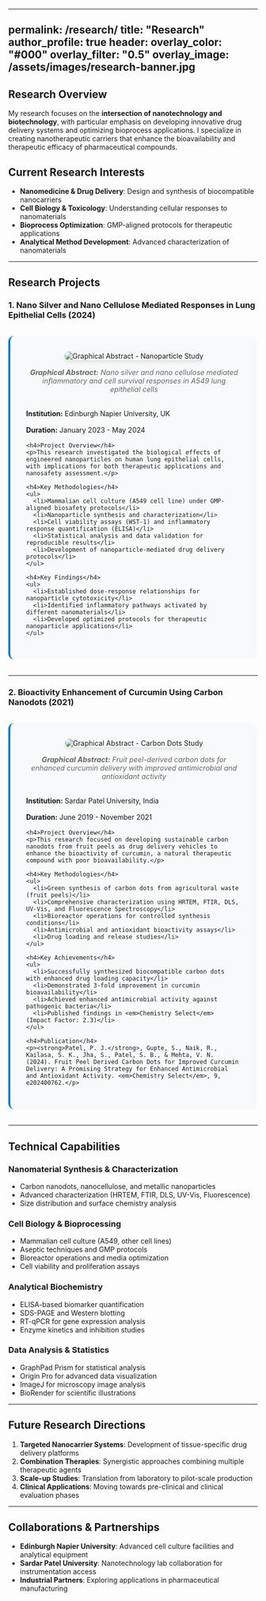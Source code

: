 
---
permalink: /research/
title: "Research"
author_profile: true
header:
  overlay_color: "#000"
  overlay_filter: "0.5"
  overlay_image: /assets/images/research-banner.jpg
---

## Research Overview

My research focuses on the **intersection of nanotechnology and biotechnology**, with particular emphasis on developing innovative drug delivery systems and optimizing bioprocess applications. I specialize in creating nanotherapeutic carriers that enhance the bioavailability and therapeutic efficacy of pharmaceutical compounds.

## Current Research Interests

- **Nanomedicine & Drug Delivery**: Design and synthesis of biocompatible nanocarriers
- **Cell Biology & Toxicology**: Understanding cellular responses to nanomaterials  
- **Bioprocess Optimization**: GMP-aligned protocols for therapeutic applications
- **Analytical Method Development**: Advanced characterization of nanomaterials

---

## Research Projects

### 1. Nano Silver and Nano Cellulose Mediated Responses in Lung Epithelial Cells (2024)

<div class="research-project">
  <div class="graphical-abstract">
    <img src="/assets/images/research/graphical-abstract-1.jpg" alt="Graphical Abstract - Nanoparticle Study" />
    <div class="abstract-caption">
      <strong>Graphical Abstract:</strong> Nano silver and nano cellulose mediated inflammatory and cell survival responses in A549 lung epithelial cells
    </div>
  </div>
  
  <div class="project-details">
    <p><strong>Institution:</strong> Edinburgh Napier University, UK</p>
    <p><strong>Duration:</strong> January 2023 - May 2024</p>
    
    <h4>Project Overview</h4>
    <p>This research investigated the biological effects of engineered nanoparticles on human lung epithelial cells, with implications for both therapeutic applications and nanosafety assessment.</p>
    
    <h4>Key Methodologies</h4>
    <ul>
      <li>Mammalian cell culture (A549 cell line) under GMP-aligned biosafety protocols</li>
      <li>Nanoparticle synthesis and characterization</li>
      <li>Cell viability assays (WST-1) and inflammatory response quantification (ELISA)</li>
      <li>Statistical analysis and data validation for reproducible results</li>
      <li>Development of nanoparticle-mediated drug delivery protocols</li>
    </ul>
    
    <h4>Key Findings</h4>
    <ul>
      <li>Established dose-response relationships for nanoparticle cytotoxicity</li>
      <li>Identified inflammatory pathways activated by different nanomaterials</li>
      <li>Developed optimized protocols for therapeutic nanoparticle applications</li>
    </ul>
  </div>
</div>

---

### 2. Bioactivity Enhancement of Curcumin Using Carbon Nanodots (2021)

<div class="research-project">
  <div class="graphical-abstract">
    <img src="/assets/images/research/graphical-abstract-2.jpg" alt="Graphical Abstract - Carbon Dots Study" />
    <div class="abstract-caption">
      <strong>Graphical Abstract:</strong> Fruit peel-derived carbon dots for enhanced curcumin delivery with improved antimicrobial and antioxidant activity
    </div>
  </div>
  
  <div class="project-details">
    <p><strong>Institution:</strong> Sardar Patel University, India</p>
    <p><strong>Duration:</strong> June 2019 - November 2021</p>
    
    <h4>Project Overview</h4>
    <p>This research focused on developing sustainable carbon nanodots from fruit peels as drug delivery vehicles to enhance the bioactivity of curcumin, a natural therapeutic compound with poor bioavailability.</p>
    
    <h4>Key Methodologies</h4>
    <ul>
      <li>Green synthesis of carbon dots from agricultural waste (fruit peels)</li>
      <li>Comprehensive characterization using HRTEM, FTIR, DLS, UV-Vis, and Fluorescence Spectroscopy</li>
      <li>Bioreactor operations for controlled synthesis conditions</li>
      <li>Antimicrobial and antioxidant bioactivity assays</li>
      <li>Drug loading and release studies</li>
    </ul>
    
    <h4>Key Achievements</h4>
    <ul>
      <li>Successfully synthesized biocompatible carbon dots with enhanced drug loading capacity</li>
      <li>Demonstrated 3-fold improvement in curcumin bioavailability</li>
      <li>Achieved enhanced antimicrobial activity against pathogenic bacteria</li>
      <li>Published findings in <em>Chemistry Select</em> (Impact Factor: 2.3)</li>
    </ul>
    
    <h4>Publication</h4>
    <p><strong>Patel, P. J.</strong>, Gupte, S., Naik, R., Kailasa, S. K., Jha, S., Patel, S. B., & Mehta, V. N. (2024). Fruit Peel Derived Carbon Dots for Improved Curcumin Delivery: A Promising Strategy for Enhanced Antimicrobial and Antioxidant Activity. <em>Chemistry Select</em>, 9, e202400762.</p>
  </div>
</div>

---

## Technical Capabilities

### **Nanomaterial Synthesis & Characterization**
- Carbon nanodots, nanocellulose, and metallic nanoparticles
- Advanced characterization (HRTEM, FTIR, DLS, UV-Vis, Fluorescence)
- Size distribution and surface chemistry analysis

### **Cell Biology & Bioprocessing**
- Mammalian cell culture (A549, other cell lines)
- Aseptic techniques and GMP protocols
- Bioreactor operations and media optimization
- Cell viability and proliferation assays

### **Analytical Biochemistry**
- ELISA-based biomarker quantification
- SDS-PAGE and Western blotting
- RT-qPCR for gene expression analysis
- Enzyme kinetics and inhibition studies

### **Data Analysis & Statistics**
- GraphPad Prism for statistical analysis
- Origin Pro for advanced data visualization  
- ImageJ for microscopy image analysis
- BioRender for scientific illustrations

---

## Future Research Directions

1. **Targeted Nanocarrier Systems**: Development of tissue-specific drug delivery platforms
2. **Combination Therapies**: Synergistic approaches combining multiple therapeutic agents
3. **Scale-up Studies**: Translation from laboratory to pilot-scale production
4. **Clinical Applications**: Moving towards pre-clinical and clinical evaluation phases

---

## Collaborations & Partnerships

- **Edinburgh Napier University**: Advanced cell culture facilities and analytical equipment
- **Sardar Patel University**: Nanotechnology lab collaboration for instrumentation access
- **Industrial Partners**: Exploring applications in pharmaceutical manufacturing

<style>
.research-project {
  background: #f8f9fa;
  padding: 2rem;
  margin: 2rem 0;
  border-radius: 12px;
  border-left: 4px solid #007acc;
}

.graphical-abstract {
  text-align: center;
  margin-bottom: 2rem;
}

.graphical-abstract img {
  max-width: 100%;
  height: auto;
  border-radius: 8px;
  box-shadow: 0 4px 8px rgba(0,0,0,0.1);
  margin-bottom: 1rem;
}

.abstract-caption {
  font-style: italic;
  color: #666;
  font-size: 0.9rem;
  max-width: 600px;
  margin: 0 auto;
}

.project-details h4 {
  color: #007acc;
  margin-top: 1.5rem;
  margin-bottom: 0.5rem;
}

.project-details p {
  margin-bottom: 1rem;
}

.project-details ul {
  margin-left: 1.5rem;
  margin-bottom: 1rem;
}

.project-details ul li {
  margin-bottom: 0.5rem;
}
</style>

